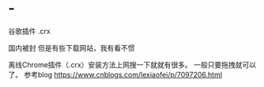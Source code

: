 # -
谷歌插件  .crx


国内被封
但是有些下载网站，我有看不惯

离线Chrome插件（.crx）安装方法上网搜一下就就有很多。
一般只要拖拽就可以了。
参考blog
https://www.cnblogs.com/lexiaofei/p/7097206.html
